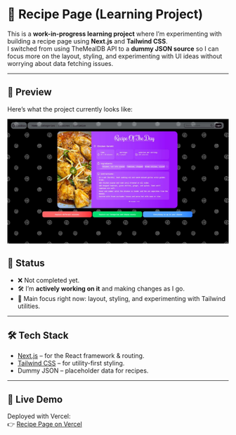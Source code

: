 # 🍪 Recipe Page (Learning Project)

This is a **work-in-progress learning project** where I’m experimenting with building a recipe page using **Next.js** and **Tailwind CSS**.  
I switched from using TheMealDB API to a **dummy JSON source** so I can focus more on the layout, styling, and experimenting with UI ideas without worrying about data fetching issues.

---

## 📸 Preview

Here’s what the project currently looks like:

![Recipe Page Screenshot](./public/preview.png)

## 📝 Status

-   ❌ Not completed yet.
-   🛠️ I’m **actively working on it** and making changes as I go.
-   🎨 Main focus right now: layout, styling, and experimenting with Tailwind utilities.

---

## 🛠️ Tech Stack

-   [Next.js](https://nextjs.org/) – for the React framework & routing.
-   [Tailwind CSS](https://tailwindcss.com/) – for utility-first styling.
-   Dummy JSON – placeholder data for recipes.

---

## 🚀 Live Demo

Deployed with Vercel:  
👉 [Recipe Page on Vercel](https://your-vercel-link-here.vercel.app)

